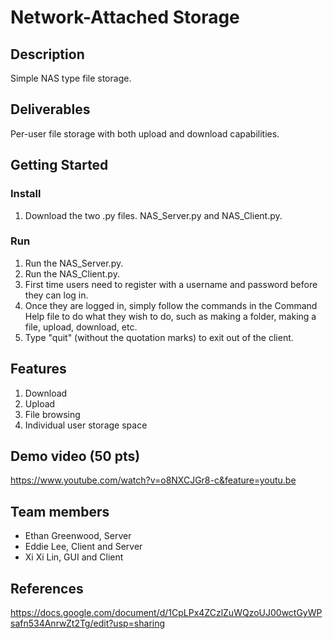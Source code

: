 # Network-Attached Storage

## Description
Simple NAS type file storage.

## Deliverables
Per-user file storage with both upload and download capabilities.

## Getting Started
### Install
1. Download the two .py files. NAS_Server.py and NAS_Client.py.

### Run 
1. Run the NAS_Server.py.
2. Run the NAS_Client.py.
3. First time users need to register with a username and password before they can log in.
4. Once they are logged in, simply follow the commands in the Command Help file to do what they wish to do, such as making a folder, making a file, upload, download, etc.
5. Type "quit" (without the quotation marks) to exit out of the client.

## Features 
1. Download
2. Upload
3. File browsing
4. Individual user storage space

## Demo video (50 pts)
https://www.youtube.com/watch?v=o8NXCJGr8-c&feature=youtu.be

## Team members
* Ethan Greenwood, Server
* Eddie Lee, Client and Server
* Xi Xi Lin, GUI and Client

## References
https://docs.google.com/document/d/1CpLPx4ZCzlZuWQzoUJ00wctGyWPsafn534AnrwZt2Tg/edit?usp=sharing
